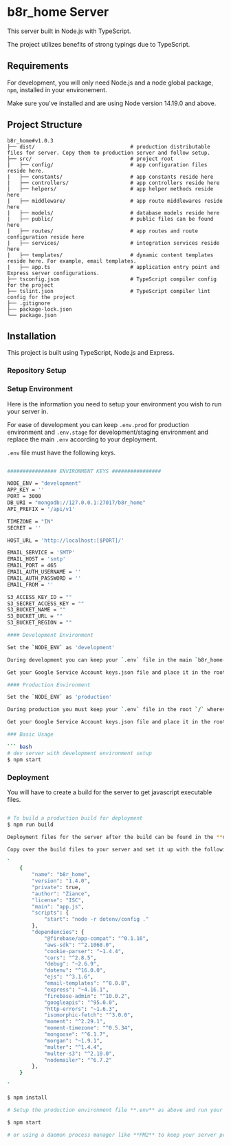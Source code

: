 # b8r_home Server

This server built in Node.js with TypeScript.

The project utilizes benefits of strong typings due to TypeScript.

## Requirements

For development, you will only need Node.js and a node global package, `npm`, installed in your environement.

Make sure you've installed and are using Node version 14.19.0 and above.

## Project Structure

```
b8r_home#v1.0.3
├── dist/                               # production distributable files for server. Copy them to production server and follow setup.
├── src/                                # project root
|   ├── config/                         # app configuration files reside here.
|   ├── constants/                      # app constants reside here
|   ├── controllers/                    # app controllers reside here
|   ├── helpers/                        # app helper methods reside here
|   ├── middleware/                     # app route middlewares reside here
|   ├── models/                         # database models reside here
|   ├── public/                         # public files can be found here
|   ├── routes/                         # app routes and route configuration reside here
|   ├── services/                       # integration services reside here
|   ├── templates/                      # dynamic content templates reside here. For example, email templates.
|   ├── app.ts                          # application entry point and Express server configurations.
├── tsconfig.json                       # TypeScript compiler config for the project
├── tslint.json                         # TypeScript compiler lint config for the project
├── .gitignore
├── package-lock.json
└── package.json
```

## Installation
This project is built using TypeScript, Node.js and Express.

### Repository Setup


### Setup Environment
Here is the information you need to setup your environment you wish to run your server in.

For ease of development you can keep `.env.prod` for production environment and `.env.stage` for development/staging environment and replace the main `.env` according to your deployment.

`.env` file must have the following keys.
``` bash

################ ENVIRONMENT KEYS ################

NODE_ENV = "development"
APP_KEY = ''
PORT = 3000
DB_URI = "mongodb://127.0.0.1:27017/b8r_home"
API_PREFIX = '/api/v1'

TIMEZONE = "IN"
SECRET = ''

HOST_URL = 'http://localhost:[$PORT]/'

EMAIL_SERVICE = 'SMTP'
EMAIL_HOST = 'smtp'
EMAIL_PORT = 465
EMAIL_AUTH_USERNAME = ''
EMAIL_AUTH_PASSWORD = ''
EMAIL_FROM = ''

S3_ACCESS_KEY_ID = ""
S3_SECRET_ACCESS_KEY = ""
S3_BUCKET_NAME = ""
S3_BUCKET_URL = ""
S3_BUCKET_REGION = ""

#### Development Environment

Set the `NODE_ENV` as 'development'

During development you can keep your `.env` file in the main `b8r_home-server/`.

Get your Google Service Account keys.json file and place it in the root folder.

#### Production Environment

Set the `NODE_ENV` as 'production'

During production you must keep your `.env` file in the root `/` wherever you\'re deploying the server files.

Get your Google Service Account keys.json file and place it in the root folder alongside package.json.

### Basic Usage

``` bash
# dev server with development environment setup
$ npm start
```

### Deployment

You will have to create a build for the server to get javascript executable files. 

``` bash

# To build a production build for deployment
$ npm run build

Deployment files for the server after the build can be found in the **dist/** directory.

Copy over the build files to your server and set it up with the following **package.json** config and install dependencies. (skip copying over dev-dependencies from your package)

`
    {
        "name": "b8r_home",
        "version": "1.4.0",
        "private": true,
        "author": "Ziance",
        "license": "ISC",
        "main": "app.js",
        "scripts": {
            "start": "node -r dotenv/config ."
        },
        "dependencies": {
            "@firebase/app-compat": "^0.1.16",
            "aws-sdk": "^2.1068.0",
            "cookie-parser": "~1.4.4",
            "cors": "^2.8.5",
            "debug": "~2.6.9",
            "dotenv": "^16.0.0",
            "ejs": "^3.1.6",
            "email-templates": "^8.0.8",
            "express": "~4.16.1",
            "firebase-admin": "^10.0.2",
            "googleapis": "^95.0.0",
            "http-errors": "~1.6.3",
            "isomorphic-fetch": "^3.0.0",
            "moment": "^2.29.1",
            "moment-timezone": "^0.5.34",
            "mongoose": "^6.1.7",
            "morgan": "~1.9.1",
            "multer": "^1.4.4",
            "multer-s3": "^2.10.0",
            "nodemailer": "^6.7.2"
        },
    }

`

$ npm install

# Setup the production environment file **.env** as above and run your project using.

$ npm start 

# or using a daemon process manager like **PM2** to keep your server processes running.
```
